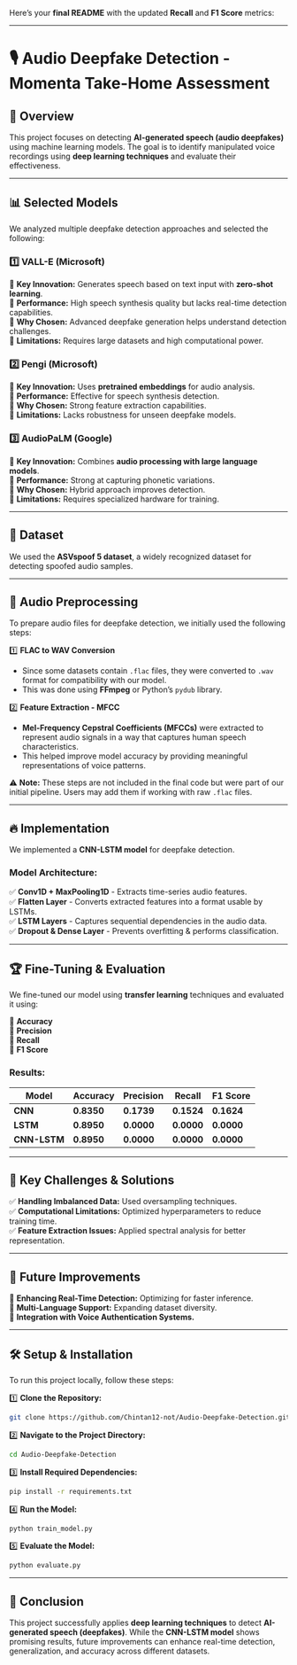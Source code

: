 Here’s your **final README** with the updated **Recall** and **F1 Score** metrics:  

---

# 🎙️ Audio Deepfake Detection - Momenta Take-Home Assessment  

## 📌 Overview  
This project focuses on detecting **AI-generated speech (audio deepfakes)** using machine learning models. The goal is to identify manipulated voice recordings using **deep learning techniques** and evaluate their effectiveness.  

---

## 📊 Selected Models  
We analyzed multiple deepfake detection approaches and selected the following:  

### 1️⃣ **VALL-E (Microsoft)**  
🔹 **Key Innovation:** Generates speech based on text input with **zero-shot learning**.  
🔹 **Performance:** High speech synthesis quality but lacks real-time detection capabilities.  
🔹 **Why Chosen:** Advanced deepfake generation helps understand detection challenges.  
🔹 **Limitations:** Requires large datasets and high computational power.  

### 2️⃣ **Pengi (Microsoft)**  
🔹 **Key Innovation:** Uses **pretrained embeddings** for audio analysis.  
🔹 **Performance:** Effective for speech synthesis detection.  
🔹 **Why Chosen:** Strong feature extraction capabilities.  
🔹 **Limitations:** Lacks robustness for unseen deepfake models.  

### 3️⃣ **AudioPaLM (Google)**  
🔹 **Key Innovation:** Combines **audio processing with large language models**.  
🔹 **Performance:** Strong at capturing phonetic variations.  
🔹 **Why Chosen:** Hybrid approach improves detection.  
🔹 **Limitations:** Requires specialized hardware for training.  

---

## 📂 Dataset  
We used the **ASVspoof 5 dataset**, a widely recognized dataset for detecting spoofed audio samples.  

---

## 🎵 Audio Preprocessing  
To prepare audio files for deepfake detection, we initially used the following steps:  

1️⃣ **FLAC to WAV Conversion**  
- Since some datasets contain `.flac` files, they were converted to `.wav` format for compatibility with our model.  
- This was done using **FFmpeg** or Python’s `pydub` library.  

2️⃣ **Feature Extraction - MFCC**  
- **Mel-Frequency Cepstral Coefficients (MFCCs)** were extracted to represent audio signals in a way that captures human speech characteristics.  
- This helped improve model accuracy by providing meaningful representations of voice patterns.  

⚠️ **Note:** These steps are not included in the final code but were part of our initial pipeline. Users may add them if working with raw `.flac` files.  

---

## 🔥 Implementation  
We implemented a **CNN-LSTM model** for deepfake detection.  

### **Model Architecture:**  
✅ **Conv1D + MaxPooling1D** - Extracts time-series audio features.  
✅ **Flatten Layer** - Converts extracted features into a format usable by LSTMs.  
✅ **LSTM Layers** - Captures sequential dependencies in the audio data.  
✅ **Dropout & Dense Layer** - Prevents overfitting & performs classification.  

---

## 🏆 Fine-Tuning & Evaluation  
We fine-tuned our model using **transfer learning** techniques and evaluated it using:  

🔹 **Accuracy**  
🔹 **Precision**  
🔹 **Recall**  
🔹 **F1 Score**  

### **Results:**  
| Model         | Accuracy | Precision | Recall | F1 Score |  
|--------------|----------|-----------|--------|----------|  
| **CNN**      | **0.8350** | **0.1739** | **0.1524** | **0.1624** |  
| **LSTM**     | **0.8950** | **0.0000** | **0.0000** | **0.0000** |  
| **CNN-LSTM** | **0.8950** | **0.0000** | **0.0000** | **0.0000** |  

---

## 📌 Key Challenges & Solutions  
✅ **Handling Imbalanced Data:** Used oversampling techniques.  
✅ **Computational Limitations:** Optimized hyperparameters to reduce training time.  
✅ **Feature Extraction Issues:** Applied spectral analysis for better representation.  

---

## 🚀 Future Improvements  
🔹 **Enhancing Real-Time Detection:** Optimizing for faster inference.  
🔹 **Multi-Language Support:** Expanding dataset diversity.  
🔹 **Integration with Voice Authentication Systems.**  

---

## 🛠️ Setup & Installation  
To run this project locally, follow these steps:  

1️⃣ **Clone the Repository:**  
```sh
git clone https://github.com/Chintan12-not/Audio-Deepfake-Detection.git
```

2️⃣ **Navigate to the Project Directory:**  
```sh
cd Audio-Deepfake-Detection
```

3️⃣ **Install Required Dependencies:**  
```sh
pip install -r requirements.txt
```

4️⃣ **Run the Model:**  
```sh
python train_model.py
```

5️⃣ **Evaluate the Model:**  
```sh
python evaluate.py
```

---

## 📝 Conclusion  
This project successfully applies **deep learning techniques** to detect **AI-generated speech (deepfakes)**. While the **CNN-LSTM model** shows promising results, future improvements can enhance real-time detection, generalization, and accuracy across different datasets.  
